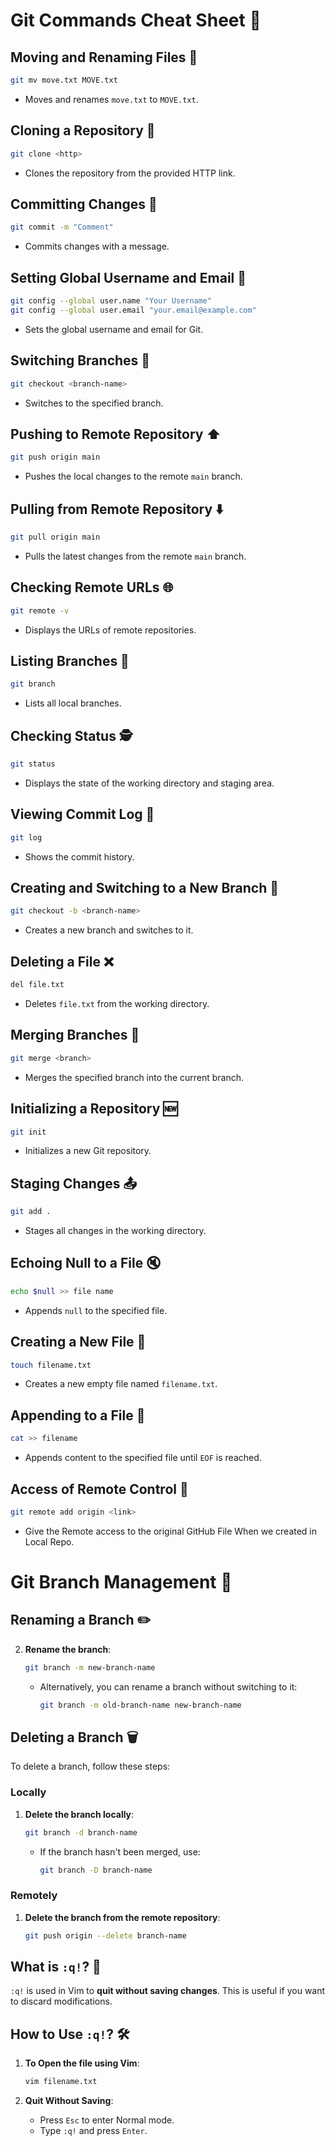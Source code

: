﻿# Git Commands Cheat Sheet 🚀

## Moving and Renaming Files 📂

```bash
git mv move.txt MOVE.txt
```
- Moves and renames `move.txt` to `MOVE.txt`.

## Cloning a Repository 🐙

```bash
git clone <http>
```
- Clones the repository from the provided HTTP link.

## Committing Changes 💾

```bash
git commit -m "Comment"
```
- Commits changes with a message.

## Setting Global Username and Email 📧

```bash
git config --global user.name "Your Username"
git config --global user.email "your.email@example.com"
```
- Sets the global username and email for Git.

## Switching Branches 🌿

```bash
git checkout <branch-name>
```
- Switches to the specified branch.

## Pushing to Remote Repository ⬆️

```bash
git push origin main
```
- Pushes the local changes to the remote `main` branch.

## Pulling from Remote Repository ⬇️

```bash
git pull origin main
```
- Pulls the latest changes from the remote `main` branch.

## Checking Remote URLs 🌐

```bash
git remote -v
```
- Displays the URLs of remote repositories.

## Listing Branches 🌲

```bash
git branch
```
- Lists all local branches.

## Checking Status 🕵️

```bash
git status
```
- Displays the state of the working directory and staging area.

## Viewing Commit Log 📜

```bash
git log
```
- Shows the commit history.

## Creating and Switching to a New Branch 🌳

```bash
git checkout -b <branch-name>
```
- Creates a new branch and switches to it.

## Deleting a File ❌

```bash
del file.txt
```
- Deletes `file.txt` from the working directory.

## Merging Branches 🔀

```bash
git merge <branch>
```
- Merges the specified branch into the current branch.

## Initializing a Repository 🆕

```bash
git init
```
- Initializes a new Git repository.

## Staging Changes 📤

```bash
git add .
```
- Stages all changes in the working directory.

## Echoing Null to a File 🔇

```bash
echo $null >> file name
```
- Appends `null` to the specified file.

## Creating a New File 📄

```bash
touch filename.txt
```
- Creates a new empty file named `filename.txt`.

## Appending to a File 📝

```bash
cat >> filename
```
- Appends content to the specified file until `EOF` is reached.


## Access of Remote Control 📝

```bash
git remote add origin <link>

```
- Give the Remote access to the original GitHub File When we created in Local Repo.

# Git Branch Management 📂

## Renaming a Branch ✏️

2. **Rename the branch**:
    ```bash
    git branch -m new-branch-name
    ```
   - Alternatively, you can rename a branch without switching to it:
     ```bash
     git branch -m old-branch-name new-branch-name
     ```


## Deleting a Branch 🗑️

To delete a branch, follow these steps:

### Locally

1. **Delete the branch locally**:
    ```bash
    git branch -d branch-name
    ```
    - If the branch hasn't been merged, use:
      ```bash
      git branch -D branch-name
      ```

### Remotely

1. **Delete the branch from the remote repository**:
    ```bash
    git push origin --delete branch-name
    ```


## What is `:q!`? 🤔

`:q!` is used in Vim to **quit without saving changes**. This is useful if you want to discard modifications.

## How to Use `:q!`? 🛠️

1. **To Open the file using Vim**:
   ```sh
   vim filename.txt
   ```

3. **Quit Without Saving**:
   - Press `Esc` to enter Normal mode.
   - Type `:q!` and press `Enter`.
